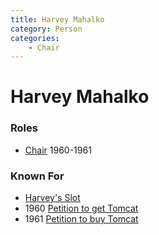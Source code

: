 ```yaml
---
title: Harvey Mahalko
category: Person
categories:
    - Chair
---
```

# Harvey Mahalko
### Roles
- [Chair](Chair) 1960-1961

### Known For
- [Harvey's Slot](Harvey's-Slot)
- 1960 [Petition to get Tomcat](Tomcat-Petition)
- 1961 [Petition to buy Tomcat](Tomcat-Buy)